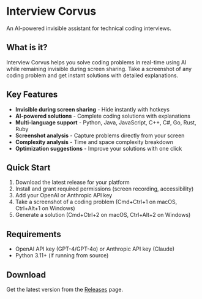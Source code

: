 # Interview Corvus

An AI-powered invisible assistant for technical coding interviews.

## What is it?

Interview Corvus helps you solve coding problems in real-time using AI while remaining invisible during screen sharing. Take a screenshot of any coding problem and get instant solutions with detailed explanations.

## Key Features

- **Invisible during screen sharing** - Hide instantly with hotkeys
- **AI-powered solutions** - Complete coding solutions with explanations
- **Multi-language support** - Python, Java, JavaScript, C++, C#, Go, Rust, Ruby
- **Screenshot analysis** - Capture problems directly from your screen
- **Complexity analysis** - Time and space complexity breakdown
- **Optimization suggestions** - Improve your solutions with one click

## Quick Start

1. Download the latest release for your platform
2. Install and grant required permissions (screen recording, accessibility)
3. Add your OpenAI or Anthropic API key
4. Take a screenshot of a coding problem (Cmd+Ctrl+1 on macOS, Ctrl+Alt+1 on Windows)
5. Generate a solution (Cmd+Ctrl+2 on macOS, Ctrl+Alt+2 on Windows)

## Requirements

- OpenAI API key (GPT-4/GPT-4o) or Anthropic API key (Claude)
- Python 3.11+ (if running from source)

## Download

Get the latest version from the [Releases](https://github.com/afaneor/interview-corvus/releases) page.
